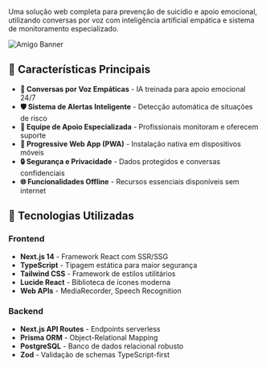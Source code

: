 
Uma solução web completa para prevenção de suicídio e apoio emocional, utilizando conversas por voz com inteligência artificial empática e sistema de monitoramento especializado.

![Amigo Banner](https://via.placeholder.com/800x200/3B82F6/FFFFFF?text=Amigo+-+Apoio+Emocional)

## 🌟 Características Principais

- **💬 Conversas por Voz Empáticas** - IA treinada para apoio emocional 24/7
- **🛡️ Sistema de Alertas Inteligente** - Detecção automática de situações de risco
- **👥 Equipe de Apoio Especializada** - Profissionais monitoram e oferecem suporte
- **📱 Progressive Web App (PWA)** - Instalação nativa em dispositivos móveis
- **🔒 Segurança e Privacidade** - Dados protegidos e conversas confidenciais
- **🌐 Funcionalidades Offline** - Recursos essenciais disponíveis sem internet

## 🚀 Tecnologias Utilizadas

### Frontend
- **Next.js 14** - Framework React com SSR/SSG
- **TypeScript** - Tipagem estática para maior segurança
- **Tailwind CSS** - Framework de estilos utilitários
- **Lucide React** - Biblioteca de ícones moderna
- **Web APIs** - MediaRecorder, Speech Recognition

### Backend
- **Next.js API Routes** - Endpoints serverless
- **Prisma ORM** - Object-Relational Mapping
- **PostgreSQL** - Banco de dados relacional robusto
- **Zod** - Validação de schemas TypeScript-first

